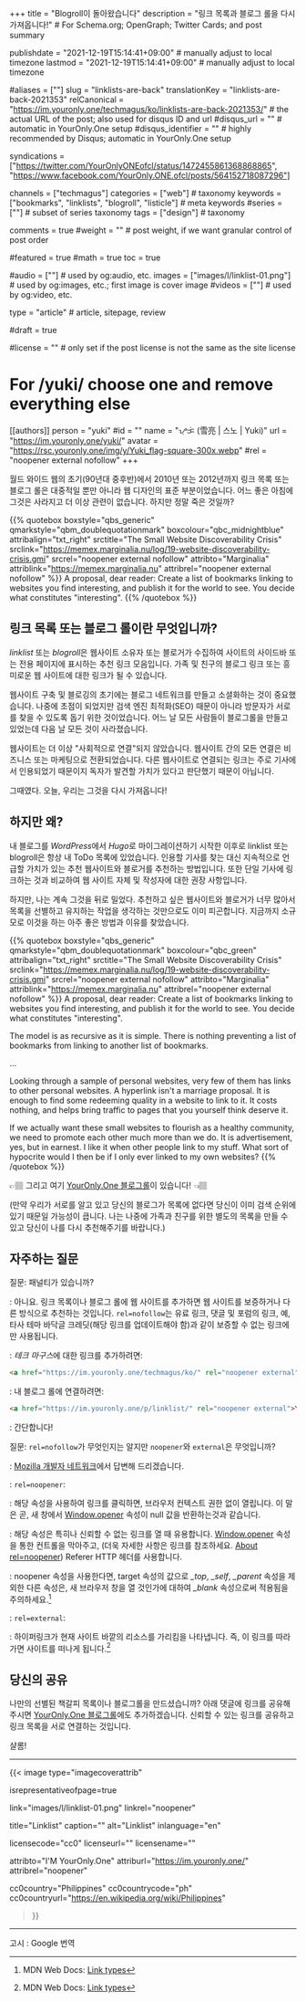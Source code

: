 +++
title = "Blogroll이 돌아왔습니다"
description = "링크 목록과 블로그 롤을 다시 가져옵니다!"                                                    # For Schema.org; OpenGraph; Twitter Cards; and post summary

publishdate = "2021-12-19T15:14:41+09:00"                                        # manually adjust to local timezone
lastmod = "2021-12-19T15:14:41+09:00"                                        # manually adjust to local timezone

#aliases = [""]
slug = "linklists-are-back"
translationKey = "linklists-are-back-2021353"
relCanonical = "https://im.youronly.one/techmagus/ko/linklists-are-back-2021353/"                                                   # the actual URL of the post; also used for disqus ID and url
#disqus_url = ""                                                    # automatic in YourOnly.One setup
#disqus_identifier = ""                                             # highly recommended by Disqus; automatic in YourOnly.One setup

syndications = ["https://twitter.com/YourOnlyONEofcl/status/1472455861368868865", "https://www.facebook.com/YourOnly.ONE.ofcl/posts/564152718087296"]

channels = ["techmagus"]
categories = ["web"]                                                   # taxonomy
keywords = ["bookmarks", "linklists", "blogroll", "listicle"]                                                     # meta keywords
#series = [""]                                                       # subset of series taxonomy
tags = ["design"]                                                         # taxonomy

comments = true
#weight = ""                                                        # post weight, if we want granular control of post order

#featured = true
#math = true
toc = true

#audio = [""]                                                        # used by og:audio, etc.
images = ["images/l/linklist-01.png"]                                                       # used by og:images, etc.; first image is cover image
#videos = [""]                                                       # used by og:video, etc.

type = "article"                                                           # article, sitepage, review

#draft = true

#license = ""                                                       # only set if the post license is not the same as the site license

# For /yuki/ choose one and remove everything else
[[authors]]
  person = "yuki"
  #id = ""
  name = "ᜌᜓᜃᜒ (雪亮 | 스노 | Yuki)"
  url = "https://im.youronly.one/yuki/"
  avatar = "https://rsc.youronly.one/img/y/Yuki_flag-square-300x.webp"
  #rel = "noopener external nofollow"
+++

월드 와이드 웹의 초기(90년대 중후반)에서 2010년 또는 2012년까지 링크 목록 또는 블로그 롤은 대중적일 뿐만 아니라 웹 디자인의 표준 부분이었습니다. 어느 좋은 아침에 그것은 사라지고 더 이상 관련이 없습니다. 하지만 정말 죽은 것일까?

<!--more-->

{{% quotebox boxstyle="qbs_generic" qmarkstyle="qbm_doublequotationmark" boxcolour="qbc_midnightblue" attribalign="txt_right" srctitle="The Small Website Discoverability Crisis" srclink="https://memex.marginalia.nu/log/19-website-discoverability-crisis.gmi" srcrel="noopener external nofollow" attribto="Marginalia" attriblink="https://memex.marginalia.nu" attribrel="noopener external nofollow" %}}
A proposal, dear reader: Create a list of bookmarks linking to websites you find interesting, and publish it for the world to see. You decide what constitutes "interesting".
{{% /quotebox %}}

## 링크 목록 또는 블로그 롤이란 무엇입니까?

*linklist* 또는 *blogroll*은 웹사이트 소유자 또는 블로거가 수집하여 사이트의 사이드바 또는 전용 페이지에 표시하는 추천 링크 모음입니다. 가족 및 친구의 블로그 링크 또는 흥미로운 웹 사이트에 대한 링크가 될 수 있습니다.

웹사이트 구축 및 블로깅의 초기에는 블로그 네트워크를 만들고 소셜화하는 것이 중요했습니다. 나중에 초점이 되었지만 검색 엔진 최적화(SEO) 때문이 아니라 방문자가 서로를 찾을 수 있도록 돕기 위한 것이었습니다. 어느 날 모든 사람들이 블로그롤을 만들고 있었는데 다음 날 모든 것이 사라졌습니다.

웹사이트는 더 이상 "사회적으로 연결"되지 않았습니다. 웹사이트 간의 모든 연결은 비즈니스 또는 마케팅으로 전환되었습니다. 다른 웹사이트로 연결되는 링크는 주로 기사에서 인용되었기 때문이지 독자가 발견할 가치가 있다고 판단했기 때문이 아닙니다.

그때였다. 오늘, 우리는 그것을 다시 가져옵니다!

## 하지만 왜?

내 블로그를 *WordPress*에서 *Hugo*로 마이그레이션하기 시작한 이후로 linklist 또는 blogroll은 항상 내 ToDo 목록에 있었습니다. 인용할 기사를 찾는 대신 지속적으로 언급할 가치가 있는 추천 웹사이트와 블로거를 추천하는 방법입니다. 또한 단일 기사에 링크하는 것과 비교하여 웹 사이트 자체 및 작성자에 대한 권장 사항입니다.

하지만, 나는 계속 그것을 뒤로 밀었다. 추천하고 싶은 웹사이트와 블로거가 너무 많아서 목록을 선별하고 유지하는 작업을 생각하는 것만으로도 이미 피곤합니다. 지금까지 소규모로 이것을 하는 아주 좋은 방법과 이유를 찾았습니다.

{{% quotebox boxstyle="qbs_generic" qmarkstyle="qbm_doublequotationmark" boxcolour="qbc_green" attribalign="txt_right" srctitle="The Small Website Discoverability Crisis" srclink="https://memex.marginalia.nu/log/19-website-discoverability-crisis.gmi" srcrel="noopener external nofollow" attribto="Marginalia" attriblink="https://memex.marginalia.nu" attribrel="noopener external nofollow" %}}
A proposal, dear reader: Create a list of bookmarks linking to websites you find interesting, and publish it for the world to see. You decide what constitutes "interesting".

The model is as recursive as it is simple. There is nothing preventing a list of bookmarks from linking to another list of bookmarks.

…

Looking through a sample of personal websites, very few of them has links to other personal websites. A hyperlink isn't a marriage proposal. It is enough to find some redeeming quality in a website to link to it. It costs nothing, and helps bring traffic to pages that you yourself think deserve it.

If we actually want these small websites to flourish as a healthy community, we need to promote each other much more than we do. It is advertisement, yes, but in earnest. I like it when other people link to my stuff. What sort of hypocrite would I then be if I only ever linked to my own websites?
{{% /quotebox %}}

<span class="unicode_emoji">👉🏽</span> 그리고 여기 [YourOnly.One 블로그롤](https://im.youronly.one/p/linklist/)이 있습니다! <span class="unicode_emoji">👈🏽</span>

(만약 우리가 서로를 알고 있고 당신의 블로그가 목록에 없다면 당신이 이미 검색 순위에 있기 때문일 가능성이 큽니다. 나는 나중에 가족과 친구를 위한 별도의 목록을 만들 수 있고 당신이 나를 다시 추천해주기를 바랍니다.)

## 자주하는 질문

질문: 패널티가 있습니까?

: 아니요. 링크 목록이나 블로그 롤에 웹 사이트를 추가하면 웹 사이트를 보증하거나 다른 방식으로 추천하는 것입니다. `rel=nofollow`는 유료 링크, 댓글 및 포럼의 링크, 예, 타사 테마 바닥글 크레딧(해당 링크를 업데이트해야 함)과 같이 보증할 수 없는 링크에만 사용됩니다.

: *테크 마구스*에 대한 링크를 추가하려면:

  ```html
  <a href="https://im.youronly.one/techmagus/ko/" rel="noopener external">테크 마구스</a>
  ```

: 내 블로그 롤에 연결하려면:

  ```html
  <a href="https://im.youronly.one/p/linklist/" rel="noopener external">YourOnly.One 블로그롤</a>
  ```

: 간단합니다!

질문: `rel=nofollow`가 무엇인지는 알지만 `noopener`와 `external`은 무엇입니까?

: [Mozilla 개발자 네트워크](https://developer.mozilla.org)에서 답변해 드리겠습니다.

: `rel=noopener`:

  : 해당 속성을 사용하여 링크를 클릭하면, 브라우저 컨텍스트 권한 없이 열립니다. 이 말은 곧, 새 창에서 [Window.opener](https://developer.mozilla.org/en-US/docs/Web/API/Window/opener) 속성이 null 값을 반환하는것과 같습니다.

  : 해당 속성은 특히나 신뢰할 수 없는 링크를 열 때 유용합니다. [Window.opener](https://developer.mozilla.org/en-US/docs/Web/API/Window/opener) 속성을 통한 컨트롤을 막아주고, (더욱 자세한 사항은 링크를 참조하세요. [About rel=noopener](https://mathiasbynens.github.io/rel-noopener/)) Referer HTTP 헤더를 사용합니다.

  : noopener 속성을 사용한다면, target 속성의 값으로 *_top*, *_self*, *_parent* 속성을 제외한 다른 속성은, 새 브라우저 창을 열 것인가에 대하여 *_blank* 속성으로써 적용됨을 주의하세요.[^a]

: `rel=external`:

  : 하이퍼링크가 현재 사이트 바깥의 리소스를 가리킴을 나타냅니다. 즉, 이 링크를 따라가면 사이트를 떠나게 됩니다.[^a]

[^a]: MDN Web Docs: [Link types](https://developer.mozilla.org/ko/docs/Web/HTML/Link_types)

## 당신의 공유

나만의 선별된 책갈피 목록이나 블로그롤을 만드셨습니까? 아래 댓글에 링크를 공유해 주시면 [YourOnly.One 블로그롤](https://im.youronly.one/p/linklist/)에도 추가하겠습니다. 신뢰할 수 있는 링크를 공유하고 링크 목록을 서로 연결하는 것입니다.

샬롬!

---

{{< image
  type="imagecoverattrib"

  isrepresentativeofpage=true

  link="images/l/linklist-01.png"
  linkrel="noopener"

  title="Linklist"
  caption=""
  alt="Linklist"
  inlanguage="en"

  licensecode="cc0"
  licenseurl=""
  licensename=""

  attribto="I'M YourOnly.One"
  attriburl="https://im.youronly.one/"
  attribrel="noopener"

  cc0country="Philippines"
  cc0countrycode="ph"
  cc0countryurl="https://en.wikipedia.org/wiki/Philippines"
>}}

---

고시 : Google 번역
